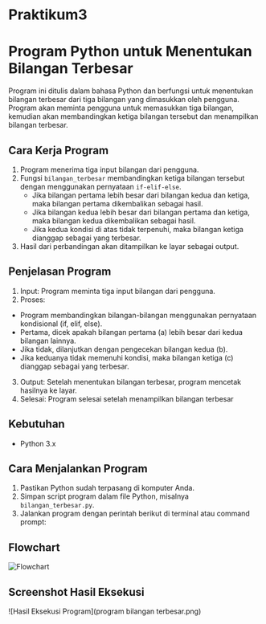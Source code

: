 # Praktikum3
# Program Python untuk Menentukan Bilangan Terbesar

Program ini ditulis dalam bahasa Python dan berfungsi untuk menentukan bilangan terbesar dari tiga bilangan yang dimasukkan oleh pengguna. Program akan meminta pengguna untuk memasukkan tiga bilangan, kemudian akan membandingkan ketiga bilangan tersebut dan menampilkan bilangan terbesar.

## Cara Kerja Program

1. Program menerima tiga input bilangan dari pengguna.
2. Fungsi `bilangan_terbesar` membandingkan ketiga bilangan tersebut dengan menggunakan pernyataan `if-elif-else`.
   - Jika bilangan pertama lebih besar dari bilangan kedua dan ketiga, maka bilangan pertama dikembalikan sebagai hasil.
   - Jika bilangan kedua lebih besar dari bilangan pertama dan ketiga, maka bilangan kedua dikembalikan sebagai hasil.
   - Jika kedua kondisi di atas tidak terpenuhi, maka bilangan ketiga dianggap sebagai yang terbesar.
3. Hasil dari perbandingan akan ditampilkan ke layar sebagai output.
   
## Penjelasan Program

1. Input: Program meminta tiga input bilangan dari pengguna.
2. Proses:
  - Program membandingkan bilangan-bilangan menggunakan pernyataan kondisional (if, elif, else).
  - Pertama, dicek apakah bilangan pertama (a) lebih besar dari kedua bilangan lainnya.
  - Jika tidak, dilanjutkan dengan pengecekan bilangan kedua (b).
  - Jika keduanya tidak memenuhi kondisi, maka bilangan ketiga (c) dianggap sebagai yang terbesar.
3. Output: Setelah menentukan bilangan terbesar, program mencetak hasilnya ke layar.
4. Selesai: Program selesai setelah menampilkan bilangan terbesar

## Kebutuhan

- Python 3.x

## Cara Menjalankan Program

1. Pastikan Python sudah terpasang di komputer Anda.
2. Simpan script program dalam file Python, misalnya `bilangan_terbesar.py`.
3. Jalankan program dengan perintah berikut di terminal atau command prompt:

## Flowchart

![Flowchart](path_to_flowchart_image.png)

## Screenshot Hasil Eksekusi

![Hasil Eksekusi Program](program bilangan terbesar.png)

